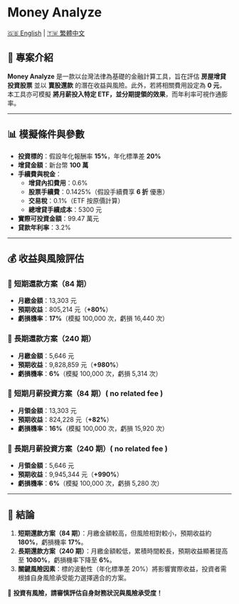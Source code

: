 # Money Analyze

[🇬🇧 English](README.en.md) | [🇹🇼 繁體中文](README.zh-TW.md)

## 📌 專案介紹

**Money Analyze** 是一款以台灣法律為基礎的金融計算工具，旨在評估 **房屋增貸投資股票** 並以 **賣股還款** 的潛在收益與風險。此外，若將相關費用設定為 **0 元**，本工具亦可模擬 **將月薪投入特定 ETF，並分期提領的效果**，而年利率可視作通膨率。

---

## 📊 **模擬條件與參數**

- **投資標的**：假設年化報酬率 **15%**，年化標準差 **20%**
- **增貸金額**：新台幣 **100 萬**
- **手續費與稅金**：
  - **增貸內扣費用**：0.6%
  - **股票手續費**：0.1425%（假設手續費享 **6 折** 優惠）
  - **交易稅**：0.1%（ETF 按原價計算）
  - **總增貸手續成本**：5300 元
- **實際可投資金額**：99.47 萬元
- **貸款年利率**：3.2%

---

## 💰 **收益與風險評估**

### 📆 **短期還款方案**（84 期）

- **月繳金額**：13,303 元
- **預期收益**：805,214 元（**+80%**）
- **虧損機率**：**17%**（模擬 100,000 次，虧損 16,440 次）

### 📆 **長期還款方案**（240 期）

- **月繳金額**：5,646 元
- **預期收益**：9,828,859 元（**+980%**）
- **虧損機率**：**6%**（模擬 100,000 次，虧損 5,314 次）

### 📆 **短期月薪投資方案**（84 期）( no related fee )

- **月領金額**：13,303 元
- **預期收益**：824,228 元（**+82%**）
- **虧損機率**：**16%**（模擬 100,000 次，虧損 15,920 次）

### 📆 **長期月薪投資方案**（240 期）( no related fee )

- **月領金額**：5,646 元
- **預期收益**：9,945,344 元（**+990%**）
- **虧損機率**：**6%**（模擬 100,000 次，虧損 5,280 次）

---

## 📝 **結論**

1. **短期還款方案（84 期）**：月繳金額較高，但風險相對較小，預期收益約 **180%**，虧損機率 **17%**。
2. **長期還款方案（240 期）**：月繳金額較低，累積時間較長，預期收益顯著提高至 **1080%**，虧損機率下降至 **6%**。
3. **關鍵風險因素**：標的波動性（年化標準差 20%）將影響實際收益，投資者需根據自身風險承受能力選擇適合的方案。

🔹 **投資有風險，請審慎評估自身財務狀況與風險承受度！**
